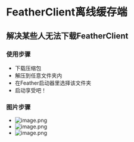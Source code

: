 # FeatherClient离线缓存端
## 解决某些人无法下载FeatherClient
### 使用步骤
* 下载压缩包
* 解压到任意文件夹内
* 在Feather启动器里选择该文件夹
* 启动享受吧！
### 图片步骤
* ![image.png](https://s2.loli.net/2022/04/23/1hGVifYRw9DcvAu.png)
* ![image.png](https://s2.loli.net/2022/04/23/yWYa6JEvu73xshL.png)
* ![image.png](https://s2.loli.net/2022/04/23/hUQpB69H5uiTgFG.png)
